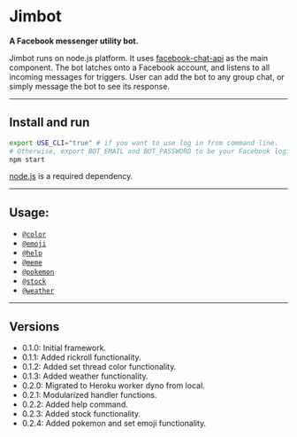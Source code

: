 # Jimbot
**A Facebook messenger utility bot.**

Jimbot runs on node.js platform. It uses [facebook-chat-api](https://github.com/Schmavery/facebook-chat-api) as the main component. The bot latches onto a Facebook account, and listens to all incoming messages for triggers. User can add the bot  to any group chat, or simply message the bot to see its response.

-----------------------------------------------------------
## Install and run
```bash
export USE_CLI="true" # if you want to use log in from command line.
# Otherwise, export BOT_EMAIL and BOT_PASSWORD to be your Facebook login information.
npm start
```

[node.js](https://nodejs.org/en/) is a required dependency.

-----------------------------------------------------------
## Usage:
* [`@color`](DOCS.md#color)
* [`@emoji`](DOCS.md#emoji)
* [`@help`](DOCS.md#help)
* [`@meme`](DOCS.md#meme)
* [`@pokemon`](DOCS.md#pokemon)
* [`@stock`](DOCS.md#stock)
* [`@weather`](DOCS.md#weather)

-----------------------------------------------------------
## Versions
- 0.1.0: Initial framework.
- 0.1.1: Added rickroll functionality.
- 0.1.2: Added set thread color functionality.
- 0.1.3: Added weather functionality.
- 0.2.0: Migrated to Heroku worker dyno from local.
- 0.2.1: Modularized handler functions.
- 0.2.2: Added help command.
- 0.2.3: Added stock functionality.
- 0.2.4: Added pokemon and set emoji functionality.
